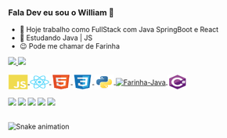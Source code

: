 ### Fala Dev eu sou o William 👋

- 🔭 Hoje trabalho como FullStack com Java SpringBoot e React
- 🌱 Estudando Java | JS
- 😉 Pode me chamar de Farinha

<div>
  <a href="https://github.com/wmfarinha">
    <img heigh="180em"
      src="https://github-readme-stats.vercel.app/api?username=wmfarinha&show_icons=true&theme=dracula&include_all_commits=true&count_private=true" />
    <img heigh="180em"
      src="https://github-readme-stats.vercel.app/api/top-langs/?username=wmfarinha&layout=compact&langs_count=16&theme=dracula" />
  </a>
</div>

<a href="https://github.com/wmfarinha">
  <div><br>
    <img align="center" alt="Farinha-Js" height="30" width="40"
      src="https://raw.githubusercontent.com/devicons/devicon/master/icons/javascript/javascript-plain.svg"
      style="max-width: 100%;">
    <img align="center" alt="Farinha-React" height="30" width="40"
      src="https://raw.githubusercontent.com/devicons/devicon/master/icons/react/react-original.svg"
      style="max-width: 100%;">
    <img align="center" alt="Farinha-HTML" height="30" width="40"
      src="https://raw.githubusercontent.com/devicons/devicon/master/icons/html5/html5-original.svg"
      style="max-width: 100%;">
    <img align="center" alt="Farinha-CSS" height="30" width="40"
      src="https://raw.githubusercontent.com/devicons/devicon/master/icons/css3/css3-original.svg"
      style="max-width: 100%;">
    <img align="center" alt="Farinha-Python" height="30" width="40"
      src="https://raw.githubusercontent.com/devicons/devicon/master/icons/python/python-original.svg"
      style="max-width: 100%;">
    <img align="center" alt="Farinha-Java" height="30" width="40"
      src="https://cdn.jsdelivr.net/gh/devicons/devicon/icons/java/java-original.svg" style="max-width: 100%;" />
    <img align="center" alt="Farinha-Csharp" height="30" width="40"
      src="https://raw.githubusercontent.com/devicons/devicon/master/icons/csharp/csharp-original.svg"
      style="max-width: 100%;">
  </div>
</a>
<br />
<div><a href="https://github.com/wmfarinha">
  </a><a href="https://www.youtube.com/channel/UCQ12O02Tl6sLGoQQEb8hNQQ" rel="nofollow"><img
      src="https://camo.githubusercontent.com/d79c5549652f9c7690992eb49571d216a70a480681561cbd93bfbfc77c491e54/68747470733a2f2f696d672e736869656c64732e696f2f62616467652f596f75547562652d4646303030303f7374796c653d666f722d7468652d6261646765266c6f676f3d796f7574756265266c6f676f436f6c6f723d7768697465"
      data-canonical-src="https://img.shields.io/badge/YouTube-FF0000?style=for-the-badge&amp;logo=youtube&amp;logoColor=white"
      style="max-width: 100%;"></a>
  <a href="https://instagram.com/williamfaria.dev" rel="nofollow"><img
      src="https://camo.githubusercontent.com/acaa286597b43c96dc02b69b90de15a65c52063e31835b763a061cc815f64bac/68747470733a2f2f696d672e736869656c64732e696f2f62616467652f2d496e7374616772616d2d2532334534343035463f7374796c653d666f722d7468652d6261646765266c6f676f3d696e7374616772616d266c6f676f436f6c6f723d7768697465"
      data-canonical-src="https://img.shields.io/badge/-Instagram-%23E4405F?style=for-the-badge&amp;logo=instagram&amp;logoColor=white"
      style="max-width: 100%;"></a>
  <a href="https://www.twitch.tv/farinha_dev" rel="nofollow"><img
      src="https://camo.githubusercontent.com/ec779aec0f1b6eaa5d10682a8fb54c96525e9074461254165f4e7d4295f7d4d7/68747470733a2f2f696d672e736869656c64732e696f2f62616467652f5477697463682d3931343646463f7374796c653d666f722d7468652d6261646765266c6f676f3d747769746368266c6f676f436f6c6f723d7768697465"
      data-canonical-src="https://img.shields.io/badge/Twitch-9146FF?style=for-the-badge&amp;logo=twitch&amp;logoColor=white"
      style="max-width: 100%;"></a>
  <a href="mailto:wmfarinha@gmail.com"><img
      src="https://camo.githubusercontent.com/927d6b3961fa048ff7303daf291cb5869dfa25018997cf8c1373c2f6a85b1458/68747470733a2f2f696d672e736869656c64732e696f2f62616467652f2d476d61696c2d2532333333333f7374796c653d666f722d7468652d6261646765266c6f676f3d676d61696c266c6f676f436f6c6f723d7768697465"
      data-canonical-src="https://img.shields.io/badge/-Gmail-%23333?style=for-the-badge&amp;logo=gmail&amp;logoColor=white"
      style="max-width: 100%;"></a>
  <a href="https://www.linkedin.com/in/wmfaria" rel="nofollow"><img
      src="https://camo.githubusercontent.com/c00f87aeebbec37f3ee0857cc4c20b21fefde8a96caf4744383ebfe44a47fe3f/68747470733a2f2f696d672e736869656c64732e696f2f62616467652f2d4c696e6b6564496e2d2532333030373742353f7374796c653d666f722d7468652d6261646765266c6f676f3d6c696e6b6564696e266c6f676f436f6c6f723d7768697465"
      data-canonical-src="https://img.shields.io/badge/-LinkedIn-%230077B5?style=for-the-badge&amp;logo=linkedin&amp;logoColor=white"
      style="max-width: 100%;"></a>

</div>
<br />

![Snake animation](https://github.com/wmfarinha/wmfarinha/blob/output/github-contribution-grid-snake.svg)
